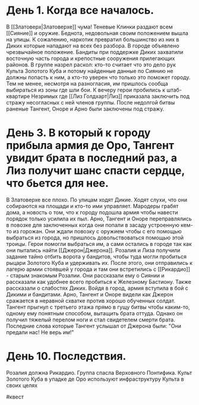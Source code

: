 # День 1. Когда все началось.
В [[Златоверх|Златоверхе]] чума!
Теневые Клинки раздают всем [[Сияние]] и оружие. Беднота, недовольная своим положением вышла на улицы. К сожалению, наркотик превратил большинство из них в Диких которые нападают на всех без разбора. 
В городе объявлено чрезвычайное положение. Бандиты при поддержке Диких захватили восточную часть города и крепостные сооружения прилегающих районов. 
В группе назрел раскол: кто-то считает что это дело рук Культа Золотого Куба и потому найденные данные по Сиянию не должны попасть к ним, а кто-то уверен что только это поможет городу. Тем не менее, несмотря на разногласия, им пришлось сообща выбираться из зоны где шли бои.
К вечеру герои пробились к штаб-квартире Незримых где [[Лиз Голдхарт|Лиз]] приказала заключить под стражу несогласных с ней членов группы. После недолгой битвы раненые Тангент, Оноре и Арно были заключены под стражу.


# День 3. В который к городу прибыла армия де Оро, Тангент увидит брата в последний раз, а Лиз получит шанс спасти сердце, что бьется для нее. 

В Златоверхе все плохо. По улицам ходят Дикие. Ходят слухи, что они собираются на площади и кто-то ими управляет. Мародеры грабят дома, а новость о том, что к городу подошла армия чтобы навести порядок только усилила их пыл. 
Арно, Тангент и Оноре переправлялись в повозке для заключенных когда они попали в засаду устроенную кем-то из горожан. Они ждали повозку с оружием чтобы с его помощью выбраться из города, но пришлось довольствоваться помощью этой троицы. Герои помогли выбраться им, а сами остались в городе так как они пытались найти [[Джерон|Джерона]].
Розалия и Лиза получили задание тайно отбить ворота у бандитов, чтобы туда могли пробиться рыцари Золотого Куба и удерживать их. После этого, они отправились к лагерю армии стоявшей у города и там они встретились с [[Рикардио]] - старым знакомым Розалии. Они рассказали ему о Сиянии и рассказали как удобнее всего пробиться к Железному Бастиону. Также рассказали о слабостях Диких. 
Войдя в город, армия вступила в бой с Дикими и бандитами. Арно, Тангент и Оноре видели как Джерон сражается в неравной схватке против хорошо обученных солдат. Тангент прыгнул с третьего этажа прямо в гущу битвы чтобы каким-то, одному ему понятным способом, вытащить брата оттуда. Однако он получил тяжелый перелом ноги и стал свидетелем смерти брата. Последние слова которые Тангент услышал от Джерона были: "Они предали нас! Не верь им!"


# День 10. Последствия. 

Розалия должна Рикардио.
Группа спасла Верховного Понтифика.
Культ Золотого Куба в упадке
де Оро используют инфраструктуру Культа в своих целях

#квест